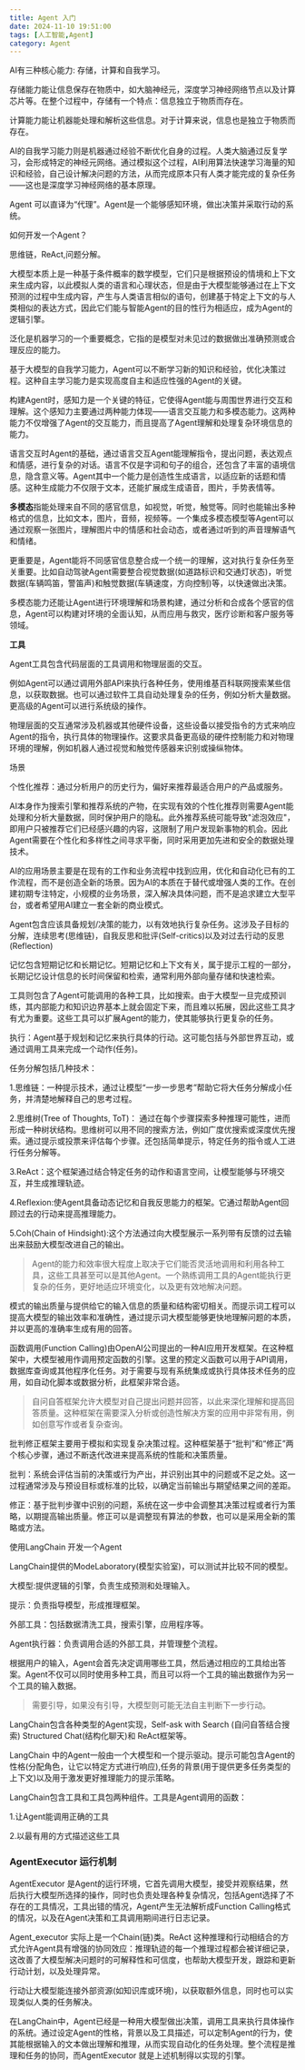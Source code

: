 ```yaml
---
title: Agent 入门
date: 2024-11-10 19:51:00
tags: [人工智能,Agent]
category: Agent
---
```


AI有三种核心能力: 存储，计算和自我学习。

存储能力能让信息保存在物质中，如大脑神经元，深度学习神经网络节点以及计算芯片等。在整个过程中，存储有一个特点：信息独立于物质而存在。

计算能力能让机器能处理和解析这些信息。对于计算来说，信息也是独立于物质而存在。

AI的自我学习能力则是机器通过经验不断优化自身的过程。人类大脑通过反复学习，会形成特定的神经元网络。通过模拟这个过程，AI利用算法快速学习海量的知识和经验，自己设计解决问题的方法，从而完成原本只有人类才能完成的复杂任务——这也是深度学习神经网络的基本原理。

Agent 可以直译为“代理”。Agent是一个能够感知环境，做出决策并采取行动的系统。







如何开发一个Agent？

思维链，ReAct,问题分解。

大模型本质上是一种基于条件概率的数学模型，它们只是根据预设的情境和上下文来生成内容，以此模拟人类的语言和心理状态，但是由于大模型能够通过在上下文预测的过程中生成内容，产生与人类语言相似的语句，创建基于特定上下文的与人类相似的表达方式，因此它们能与智能Agent的目的性行为相适应，成为Agent的逻辑引擎。

泛化是机器学习的一个重要概念，它指的是模型对未见过的数据做出准确预测或合理反应的能力。

基于大模型的自我学习能力，Agent可以不断学习新的知识和经验，优化决策过程。这种自主学习能力是实现高度自主和适应性强的Agent的关键。



构建Agent时，感知力是一个关键的特征，它使得Agent能与周围世界进行交互和理解。这个感知力主要通过两种能力体现——语言交互能力和多模态能力。这两种能力不仅增强了Agent的交互能力，而且提高了Agent理解和处理复杂环境信息的能力。

语言交互时Agent的基础，通过语言交互Agent能理解指令，提出问题，表达观点和情感，进行复杂的对话。语言不仅是字词和句子的组合，还包含了丰富的语境信息，隐含意义等。Agent其中一个能力是创造性生成语言，以适应新的话题和情感。这种生成能力不仅限于文本，还能扩展成生成语音，图片，手势表情等。

**多模态**指能处理来自不同的感官信息，如视觉，听觉，触觉等。同时也能输出多种格式的信息，比如文本，图片，音频，视频等。一个集成多模态模型等Agent可以通过观察一张图片，理解图片中的情感和社会动态，或者通过听到的声音理解语气和情绪。

更重要是，Agent能将不同感官信息整合成一个统一的理解，这对执行复杂任务至关重要。比如自动驾驶Agent需要整合视觉数据(如道路标识和交通灯状态)，听觉数据(车辆鸣笛，警笛声)和触觉数据(车辆速度，方向控制)等，以快速做出决策。

多模态能力还能让Agent进行环境理解和场景构建，通过分析和合成各个感官的信息，Agent可以构建对环境的全面认知，从而应用与救灾，医疗诊断和客户服务等领域。



**工具**

Agent工具包含代码层面的工具调用和物理层面的交互。

例如Agent可以通过调用外部API来执行各种任务，使用维基百科联网搜索某些信息，以获取数据。也可以通过软件工具自动处理复杂的任务，例如分析大量数据。更高级的Agent可以进行系统级的操作。

物理层面的交互通常涉及机器或其他硬件设备，这些设备以接受指令的方式来响应Agent的指令，执行具体的物理操作。这要求具备更高级的硬件控制能力和对物理环境的理解，例如机器人通过视觉和触觉传感器来识别或操纵物体。



场景

个性化推荐：通过分析用户的历史行为，偏好来推荐最适合用户的产品或服务。

AI本身作为搜索引擎和推荐系统的产物，在实现有效的个性化推荐则需要Agent能处理和分析大量数据，同时保护用户的隐私。此外推荐系统可能导致"滤泡效应"，即用户只被推荐它们已经感兴趣的内容，这限制了用户发现新事物的机会。因此Agent需要在个性化和多样性之间寻求平衡，同时采用更加先进和安全的数据处理技术。



AI的应用场景主要是在现有的工作和业务流程中找到应用，优化和自动化已有的工作流程，而不是创造全新的场景。因为AI的本质在于替代或增强人类的工作。在创建初期专注特定，小规模的业务场景，深入解决具体问题，而不是追求建立大型平台，或者希望用AI建立一套全新的商业模式。



Agent包含应该具备规划/决策的能力，以有效地执行复杂任务。这涉及子目标的分解，连续思考(思维链)，自我反思和批评(Self-critics)以及对过去行动的反思(Reflection)

记忆包含短期记忆和长期记忆。短期记忆和上下文有关，属于提示工程的一部分，长期记忆设计信息的长时间保留和检索，通常利用外部向量存储和快速检索。

工具则包含了Agent可能调用的各种工具，比如搜索。由于大模型一旦完成预训练，其内部能力和知识边界基本上就会固定下来，而且难以拓展，因此这些工具才有尤为重要。这些工具可以扩展Agent的能力，使其能够执行更复杂的任务。

执行：Agent基于规划和记忆来执行具体的行动。这可能包括与外部世界互动，或通过调用工具来完成一个动作(任务)。



任务分解包括几种技术：

1.思维链：一种提示技术，通过让模型“一步一步思考”帮助它将大任务分解成小任务，并清楚地解释自己的思考过程。

2.思维树(Tree of Thoughts, ToT)： 通过在每个步骤探索多种推理可能性，进而形成一种树状结构。思维树可以用不同的搜索方法，例如广度优搜索或深度优先搜索。通过提示或投票来评估每个步骤。还包括简单提示，特定任务的指令或人工进行任务分解等。

3.ReAct：这个框架通过结合特定任务的动作和语言空间，让模型能够与环境交互，并生成推理轨迹。

4.Reflexion:使Agent具备动态记忆和自我反思能力的框架。它通过帮助Agent回顾过去的行动来提高推理能力。

5.Coh(Chain of Hindsight):这个方法通过向大模型展示一系列带有反馈的过去输出来鼓励大模型改进自己的输出。



> Agent的能力和效率很大程度上取决于它们能否灵活地调用和利用各种工具，这些工具甚至可以是其他Agent。一个熟练调用工具的Agent能执行更复杂的任务，更好地适应环境变化，以及更有效地解决问题。



模式的输出质量与提供给它的输入信息的质量和结构密切相关。而提示词工程可以提高大模型的输出效率和准确性，通过提示词大模型能够更快地理解问题的本质，并以更高的准确率生成有用的回答。



函数调用(Function Calling)由OpenAI公司提出的一种AI应用开发框架。在这种框架中，大模型被用作调用预定函数的引擎。这里的预定义函数可以用于API调用，数据库查询或其他程序化任务。对于需要与现有系统集成或执行具体技术任务的应用，如自动化脚本或数据分析，此框架非常合适。

> 自问自答框架允许大模型对自己提出问题并回答，以此来深化理解和提高回答质量。这种框架在需要深入分析或创造性解决方案的应用中非常有用，例如创意写作或者复杂查询。

批判修正框架主要用于模拟和实现复杂决策过程。这种框架基于“批判”和“修正”两个核心步骤，通过不断迭代改进来提高系统的性能和决策质量。

批判：系统会评估当前的决策或行为产出，并识别出其中的问题或不足之处。这一过程通常涉及与预设目标或标准的比较，以确定当前输出与期望结果之间的差距。

修正：基于批判步骤中识别的问题，系统在这一步中会调整其决策过程或者行为策略，以期提高输出质量。修正可以是调整现有算法的参数，也可以是采用全新的策略或方法。





使用LangChain 开发一个Agent

LangChain提供的ModeLaboratory(模型实验室)，可以测试并比较不同的模型。

大模型:提供逻辑的引擎，负责生成预测和处理输入。

提示：负责指导模型，形成推理框架。

外部工具：包括数据清洗工具，搜索引擎，应用程序等。

Agent执行器：负责调用合适的外部工具，并管理整个流程。

根据用户的输入，Agent会首先决定调用哪些工具，然后通过相应的工具给出答案。Agent不仅可以同时使用多种工具，而且可以将一个工具的输出数据作为另一个工具的输入数据。

> 需要引导，如果没有引导，大模型则可能无法自主判断下一步行动。

LangChain包含各种类型的Agent实现，Self-ask with Search (自问自答结合搜索) Structured Chat(结构化聊天)和 ReAct框架等。

LangChain 中的Agent一般由一个大模型和一个提示驱动。提示可能包含Agent的性格(分配角色，让它以特定方式进行响应),任务的背景(用于提供更多任务类型的上下文)以及用于激发更好推理能力的提示策略。

LangChain包含工具和工具包两种组件。工具是Agent调用的函数：

1.让Agent能调用正确的工具

2.以最有用的方式描述这些工具





### AgentExecutor 运行机制

AgentExecutor 是Agent的运行环境，它首先调用大模型，接受并观察结果，然后执行大模型所选择的操作，同时也负责处理各种复杂情况，包括Agent选择了不存在的工具情况，工具出错的情况，Agent产生无法解析成Function Calling格式的情况，以及在Agent决策和工具调用期间进行日志记录。

Agent_executor 实际上是一个Chain(链)类。ReAct 这种推理和行动相结合的方式允许Agent具有增强的协同效应：推理轨迹的每一个推理过程都会被详细记录，这改善了大模型解决问题时的可解释性和可信度，也帮助大模型开发，跟踪和更新行动计划，以及处理异常。

行动让大模型能连接外部资源(如知识库或环境)，以获取额外信息，同时也可以实现类似人类的任务解决。

在LangChain中，Agent已经是一种用大模型做出决策，调用工具来执行具体操作的系统。通过设定Agent的性格，背景以及工具描述，可以定制Agent的行为，使其能根据输入的文本做出理解和推理，从而实现自动化的任务处理。整个流程是推理和任务的协同，而AgentExecutor 就是上述机制得以实现的引擎。











